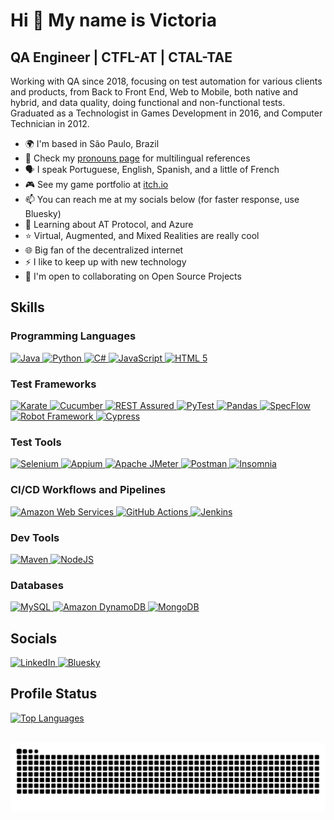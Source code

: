 <!--
- 🌱 I’m currently learning ...
- 🤝 I’m looking to collaborate on ...
- 🤔 I’m looking for help with ...
- 💬 Ask me about ...
- 📫 How to reach me: ...
- ✉️ You can contact me at ...
- 😄 Pronouns: ...
- ⚡ Fun fact: ...
- 🖥️ ...
-->

Hi 👋 My name is Victoria
================================================================================================================================

QA Engineer | CTFL-AT | CTAL-TAE
-----------------------------------------

Working with QA since 2018, focusing on test automation for various clients and products, from Back to Front End, Web to Mobile, both native and hybrid, and data quality, doing functional and non-functional tests. Graduated as a Technologist in Games Development in 2016, and Computer Technician in 2012.

* 🌍  I'm based in São Paulo, Brazil
* 💬  Check my [pronouns page](https://pronouns.page/@Vic_Walker) for multilingual references
* 🗣️  I speak Portuguese, English, Spanish, and a little of French
* 🎮  See my game portfolio at [itch.io](http://vicwalker.itch.io)
* 📫  You can reach me at my socials below (for faster response, use Bluesky)
* 🧠  Learning about AT Protocol, and Azure
* ⭐  Virtual, Augmented, and Mixed Realities are really cool
* 🌐  Big fan of the decentralized internet
* ⚡  I like to keep up with new technology
* 🤝  I'm open to collaborating on Open Source Projects

## Skills
### Programming Languages
<p align="left">
<a href="https://www.oracle.com/java/" target="_blank" rel="noreferrer">
<picture>
<source media="(prefers-color-scheme: dark)" srcset="./icons/skills/java-colored.svg" />
<source media="(prefers-color-scheme: light)" srcset="./icons/skills/java-colored.svg" />
<img src="./icons/skills/java-colored.svg" width="36" height="36" alt="Java" />
</picture></a>
<a href="https://www.python.org/" target="_blank" rel="noreferrer">
<picture>
<source media="(prefers-color-scheme: dark)" srcset="./icons/skills/python-colored.svg" />
<source media="(prefers-color-scheme: light)" srcset="./icons/skills/python-colored.svg" />
<img src="./icons/skills/python-colored.svg" width="36" height="36" alt="Python" />
</picture></a>
<a href="https://docs.microsoft.com/en-us/dotnet/csharp/" target="_blank" rel="noreferrer">
<picture>
<source media="(prefers-color-scheme: dark)" srcset="./icons/skills/csharp-colored.svg" />
<source media="(prefers-color-scheme: light)" srcset="./icons/skills/csharp-colored.svg" />
<img src="./icons/skills/csharp-colored.svg" width="36" height="36" alt="C#" />
</picture></a>
<a href="https://developer.mozilla.org/en-US/docs/Web/JavaScript" target="_blank" rel="noreferrer">
<picture>
<source media="(prefers-color-scheme: dark)" srcset="./icons/skills/javascript-colored.svg" />
<source media="(prefers-color-scheme: light)" srcset="./icons/skills/javascript-colored.svg" />
<img src="./icons/skills/javascript-colored.svg" width="36" height="36" alt="JavaScript" />
</picture></a>
<a href="https://developer.mozilla.org/en-US/docs/Glossary/HTML5" target="_blank" rel="noreferrer">
<picture>
<source media="(prefers-color-scheme: dark)" srcset="./icons/skills/html5.svg" />
<source media="(prefers-color-scheme: light)" srcset="./icons/skills/html5.svg" />
<img src="./icons/skills/html5.svg" width="36" height="36" alt="HTML 5" />
</picture></a></p>

### Test Frameworks
<p align="left">
<a href="https://www.karatelabs.io" target="_blank" rel="noreferrer">
<picture>
<source media="(prefers-color-scheme: dark)" srcset="./icons/skills/karate-labs-dark.png" />
<source media="(prefers-color-scheme: light)" srcset="./icons/skills/karate-labs.png" />
<img src="./icons/skills/karate-labs.png" height="36" alt="Karate" />
</picture></a>
<a href="https://cucumber.io" target="_blank" rel="noreferrer">
<picture>
<source media="(prefers-color-scheme: dark)" srcset="./icons/skills/cucumber-colored.svg" />
<source media="(prefers-color-scheme: light)" srcset="./icons/skills/cucumber-colored.svg" />
<img src="./icons/skills/cucumber-colored.svg" width="36" height="36" alt="Cucumber" />
</picture></a>
</picture></a>
<a href="https://rest-assured.io" target="_blank" rel="noreferrer">
<picture>
<source media="(prefers-color-scheme: dark)" srcset="./icons/skills/rest-assured-dark.png" />
<source media="(prefers-color-scheme: light)" srcset="./icons/skills/rest-assured.png" />
<img src="./icons/skills/rest-assured.png" height="36" alt="REST Assured" />
</picture></a>
<a href="https://docs.pytest.org/en/stable/" target="_blank" rel="noreferrer">
<picture>
<source media="(prefers-color-scheme: dark)" srcset="./icons/skills/pytest.svg" />
<source media="(prefers-color-scheme: light)" srcset="./icons/skills/pytest.svg" />
<img src="./icons/skills/pytest.svg" width="36" height="36" alt="PyTest" />
</picture></a>
<a href="https://pandas.pydata.org" target="_blank" rel="noreferrer">
<picture>
<source media="(prefers-color-scheme: dark)" srcset="./icons/skills/pandas-dark.svg" />
<source media="(prefers-color-scheme: light)" srcset="./icons/skills/pandas-colored.svg" />
<img src="./icons/skills/pandas-colored.svg" width="36" height="36" alt="Pandas" />
</picture></a>
<a href="https://specflow.org" target="_blank" rel="noreferrer">
<picture>
<source media="(prefers-color-scheme: dark)" srcset="./icons/skills/specflow.png" />
<source media="(prefers-color-scheme: light)" srcset="./icons/skills/specflow.png" />
<img src="./icons/skills/specflow.png" height="36" alt="SpecFlow" />
</picture></a>
<a href="https://robotframework.org/" target="_blank" rel="noreferrer">
<picture>
<source media="(prefers-color-scheme: dark)" srcset="./icons/skills/robotframework.svg" />
<source media="(prefers-color-scheme: light)" srcset="./icons/skills/robotframework.svg" />
<img src="./icons/skills/robotframework.svg" height="36" alt="Robot Framework" />
</picture></a>
<a href="https://www.cypress.io/" target="_blank" rel="noreferrer">
<picture>
<source media="(prefers-color-scheme: dark)" srcset="./icons/skills/cypress-dark.svg" />
<source media="(prefers-color-scheme: light)" srcset="./icons/skills/cypress.svg" />
<img src="./icons/skills/cypress.svg" height="36" alt="Cypress" />
</picture></a></p>

### Test Tools
<p align="left">
<a href="https://www.selenium.dev" target="_blank" rel="noreferrer">
<picture>
<source media="(prefers-color-scheme: dark)" srcset="./icons/skills/selenium-colored.svg" />
<source media="(prefers-color-scheme: light)" srcset="./icons/skills/selenium-colored.svg" />
<img src="./icons/skills/selenium-colored.svg" width="36" height="36" alt="Selenium" />
</picture></a>
<a href="https://appium.io/docs/en/latest/" target="_blank" rel="noreferrer">
<picture>
<source media="(prefers-color-scheme: dark)" srcset="./icons/skills/appium-colored.svg" />
<source media="(prefers-color-scheme: light)" srcset="./icons/skills/appium-colored.svg" />
<img src="./icons/skills/appium-colored.svg" width="36" height="36" alt="Appium" />
</picture></a>
<a href="https://jmeter.apache.org/" target="_blank" rel="noreferrer">
<picture>
<source media="(prefers-color-scheme: dark)" srcset="./icons/skills/jmeter-dark.svg" />
<source media="(prefers-color-scheme: light)" srcset="./icons/skills/jmeter.svg" />
<img src="./icons/skills/jmeter.svg" width="36" height="36" alt="Apache JMeter" />
</picture></a>
<a href="https://www.postman.com/" target="_blank" rel="noreferrer">
<picture>
<source media="(prefers-color-scheme: dark)" srcset="./icons/skills/postman.svg" />
<source media="(prefers-color-scheme: light)" srcset="./icons/skills/postman.svg" />
<img src="./icons/skills/postman.svg" width="36" height="36" alt="Postman" />
</picture></a>
<a href="https://insomnia.rest/" target="_blank" rel="noreferrer">
<picture>
<source media="(prefers-color-scheme: dark)" srcset="./icons/skills/insomnia.svg" />
<source media="(prefers-color-scheme: light)" srcset="./icons/skills/insomnia.svg" />
<img src="./icons/skills/insomnia.svg" width="36" height="36" alt="Insomnia" />
</picture></a></p>

### CI/CD Workflows and Pipelines
<p align="left">
<a href="https://aws.amazon.com" target="_blank" rel="noreferrer">
<picture>
<source media="(prefers-color-scheme: dark)" srcset="./icons/skills/aws-dark.svg" />
<source media="(prefers-color-scheme: light)" srcset="./icons/skills/aws-colored.svg" />
<img src="./icons/skills/aws-colored.svg" width="36" height="36" alt="Amazon Web Services" />
</picture></a>
<a href="https://github.com/features/actions" target="_blank" rel="noreferrer">
<picture>
<source media="(prefers-color-scheme: dark)" srcset="./icons/skills/githubactions-dark.svg" />
<source media="(prefers-color-scheme: light)" srcset="./icons/skills/githubactions.svg" />
<img src="./icons/skills/githubactions-dark.svg" width="36" height="36" alt="GitHub Actions" />
</picture></a>
<a href="https://www.jenkins.io/" target="_blank" rel="noreferrer">
<picture>
<source media="(prefers-color-scheme: dark)" srcset="./icons/skills/jenkins-dark.svg" />
<source media="(prefers-color-scheme: light)" srcset="./icons/skills/jenkins.svg" />
<img src="./icons/skills/jenkins-dark.svg" width="36" height="36" alt="Jenkins" />
</picture></a></p>

### Dev Tools
<p align="left">
<a href="https://maven.apache.org" target="_blank" rel="noreferrer">
<picture>
<source media="(prefers-color-scheme: dark)" srcset="./icons/skills/maven-dark.svg" />
<source media="(prefers-color-scheme: light)" srcset="./icons/skills/maven-colored.svg" />
<img src="./icons/skills/maven-colored.svg" width="36" height="36" alt="Maven" />
</picture></a>
<a href="https://nodejs.org/en/" target="_blank" rel="noreferrer">
<picture>
<source media="(prefers-color-scheme: dark)" srcset="./icons/skills/nodejs-colored.svg" />
<source media="(prefers-color-scheme: light)" srcset="./icons/skills/nodejs-colored.svg" />
<img src="./icons/skills/nodejs-colored.svg" width="36" height="36" alt="NodeJS" />
</picture></a></p>

### Databases
<p align="left">
<a href="https://www.mysql.com/" target="_blank" rel="noreferrer">
<picture>
<source media="(prefers-color-scheme: dark)" srcset="./icons/skills/mysql-colored.svg" />
<source media="(prefers-color-scheme: light)" srcset="./icons/skills/mysql-colored.svg" />
<img src="./icons/skills/mysql-colored.svg" width="36" height="36" alt="MySQL" />
</picture></a>
<a href="https://aws.amazon.com/dynamodb/" target="_blank" rel="noreferrer">
<picture>
<source media="(prefers-color-scheme: dark)" srcset="./icons/skills/aws-dynamodb.svg" />
<source media="(prefers-color-scheme: light)" srcset="./icons/skills/aws-dynamodb.svg" />
<img src="./icons/skills/aws-dynamodb.svg" width="36" height="36" alt="Amazon DynamoDB" />
</picture></a>
<a href="https://www.mongodb.com/" target="_blank" rel="noreferrer">
<picture>
<source media="(prefers-color-scheme: dark)" srcset="./icons/skills/mongodb.svg" />
<source media="(prefers-color-scheme: light)" srcset="./icons/skills/mongodb.svg" />
<img src="./icons/skills/mongodb.svg" width="36" height="36" alt="MongoDB" />
</picture></a>
</p>

## Socials
<p align="left">
<a href="https://www.linkedin.com/in/victoriamdo" target="_blank" rel="noreferrer">
<picture>
<source media="(prefers-color-scheme: dark)" srcset="./icons/socials/linkedin-dark.svg" />
<source media="(prefers-color-scheme: light)" srcset="./icons/socials/linkedin.svg" />
<img src="./icons/socials/linkedin.svg" width="32" height="32" alt="LinkedIn" />
</picture></a>
<a href="https://bsky.app/profile/vicwalker.bsky.social" target="_blank" rel="noreferrer">
<picture>
<source media="(prefers-color-scheme: dark)" srcset="./icons/socials/bluesky-social-dark.svg" />
<source media="(prefers-color-scheme: light)" srcset="./icons/socials/bluesky-social.svg" />
<img src="./icons/socials/bluesky-social.svg" width="32" height="32" alt="Bluesky" />
</picture></a>
</p>

## Profile Status
<p align="left">
<a href="https://github.com/VictoriaMachado" align="left"><img src="https://github-readme-stats.vercel.app/api/top-langs/?username=VictoriaMachado&langs_count=10&title_color=ef4444&text_color=ffffff&icon_color=0891b2&bg_color=1c1917&hide_border=true&locale=en&custom_title=Top%20%Languages" alt="Top Languages" /></a>
</p>

<br clear="both">

<img src="https://raw.githubusercontent.com/victoriamachado/victoriamachado/output/snake.svg" alt="Snake animation" />
